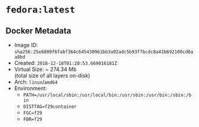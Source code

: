 # `fedora:latest`

## Docker Metadata

- Image ID: `sha256:25e6809f6fabf364c645430961bb3a02adc5b93f7bcdc8a41b692100cd0aa8bd`
- Created: `2018-12-18T01:20:53.669016181Z`
- Virtual Size: ~ 274.34 Mb  
  (total size of all layers on-disk)
- Arch: `linux`/`amd64`
- Environment:
  - `PATH=/usr/local/sbin:/usr/local/bin:/usr/sbin:/usr/bin:/sbin:/bin`
  - `DISTTAG=f29container`
  - `FGC=f29`
  - `FBR=f29`
